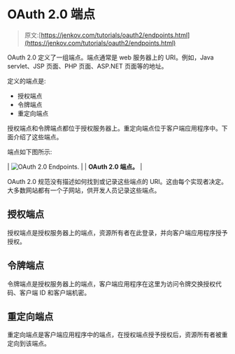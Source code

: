 # OAuth 2.0 端点

> 原文:[https://jenkov.com/tutorials/oauth2/endpoints.html](https://jenkov.com/tutorials/oauth2/endpoints.html)

OAuth 2.0 定义了一组端点。端点通常是 web 服务器上的 URI。例如，Java servlet、JSP 页面、PHP 页面、ASP.NET 页面等的地址。

定义的端点是:

*   授权端点
*   令牌端点
*   重定向端点

授权端点和令牌端点都位于授权服务器上。重定向端点位于客户端应用程序中。下面介绍了这些端点。

端点如下图所示:

| ![OAuth 2.0 Endpoints.](../Images/8b7d100f7b3cebaf66a135e0e01f8f1f.png) |
| **OAuth 2.0 端点。** |

OAuth 2.0 规范没有描述如何找到或记录这些端点的 URI。这由每个实现者决定。大多数网站都有一个子网站，供开发人员记录这些端点。

## 授权端点

授权端点是授权服务器上的端点，资源所有者在此登录，并向客户端应用程序授予授权。

## 令牌端点

令牌端点是授权服务器上的端点，客户端应用程序在这里为访问令牌交换授权代码、客户端 ID 和客户端机密。

## 重定向端点

重定向端点是客户端应用程序中的端点，在授权端点授予授权后，资源所有者被重定向到该端点。